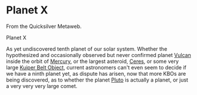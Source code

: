 
# Planet X

From the Quicksilver Metaweb.

 Planet X 

As yet undiscovered tenth planet of our solar system. Whether the hypothesized and occasionally observed but never confirmed planet [Vulcan](/vulcan) inside the orbit of [Mercury](/mercury), or the largest asteroid, [Ceres](/ceres), or some very large [Kuiper Belt Object](/), current astronomers can't even seem to decide if we have a ninth planet yet, as dispute has arisen, now that more KBOs are being discovered, as to whether the planet [Pluto](/pluto) is actually a planet, or just a very very very large comet.
